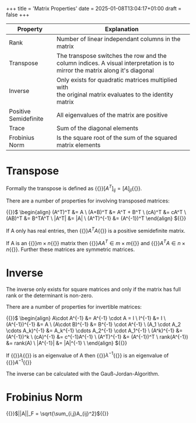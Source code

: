 +++
title = 'Matrix Properties'
date = 2025-01-08T13:04:17+01:00
draft = false
+++

| Property              | Explanation                                                                                                                |
| --------------------- | -------------------------------------------------------------------------------------------------------------------------- |
| Rank                  | Number of linear independant columns in the matrix                                                                         |
| Transpose             | The transpose switches the row and the column indices. A visual interpretation is to mirror the matrix along it's diagonal |
| Inverse               | Only exists for quadratic matrices multiplied with <br> the original matrix evaluates to the identity matrix               |
| Positive Semidefinite | All eigenvalues of the matrix are positive                                                                                 |
| Trace                 | Sum of the diagonal elements                                                                                               |
| Frobinius Norm        | Is the square root of the sum of the squared matrix elements                                                               |

<!--more-->

# Transpose

Formally the transpose is defined as {{<tex >}}$[A^T]_{ij}=[A]_{ji}${{</tex >}}.

There are a number of properties for involving transposed matrices:

{{<tex >}}$
\begin{align}
    (A^T)^T &= A \\
    (A+B)^T &= A^T + B^T \\
    (cA)^T &= cA^T \\
    (AB)^T &= B^TA^T \\
    |A^T| &= |A| \\
    (A^T)^{-1} &= (A^{-1})^T
\end{align}
${{</tex >}}

If A only has real entries, then {{<tex >}}$A^TA${{</tex >}} is a positive semidefinite matrix.

If A is an {{<tex >}}$m\times n${{</tex >}} matrix then {{<tex >}}$AA^T \in m\times m${{</tex >}} and {{<tex >}}$A^TA \in n\times n${{</tex >}}. Further these matrices are symmetric matrices.

# Inverse

The inverse only exists for square matrices and only if the matrix has full rank or the determinant is non-zero.

There are a number of properties for invertible matrices:

{{<tex >}}$
\begin{align}
A\cdot A^{-1} &= A^{-1} \cdot A = I \\
I^{-1} &= I \\
(A^{-1})^{-1} &= A \\
(A\cdot B)^{-1} &= B^{-1} \cdot A^{-1} \\
(A_1 \cdot A_2 \cdots A_k)^{-1} &= A_k^{-1} \cdots A_2^{-1} \cdot A_1^{-1} \\
(A^k)^{-1} &= (A^{-1})^k \\
(cA)^{-1} &= c^{-1}A^{-1} \\
(A^T)^{-1} &= (A^{-1})^T \\
rank(A^{-1}) &= rank(A) \\
|A^{-1}| &= |A|^{-1} \\
\end{align}
${{</tex >}}

If {{<tex >}}$\lambda${{</tex >}} is an eigenvalue of A then {{<tex >}}$\lambda^{-1}${{</tex >}} is an eigenvalue of {{<tex >}}$A^{-1}${{</tex >}}

The inverse can be calculated with the Gauß-Jordan-Algorithm.

# Frobinius Norm

{{<tex >}}$||A||_F = \sqrt{\sum_{i,j}A_{ij}^2}${{</tex >}}
